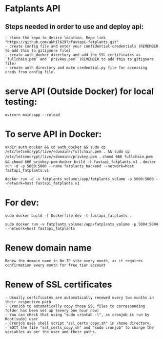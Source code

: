 # Fatplants API


## Steps needed in order to use and deploy api:
    - clone the repo to desire location. Repo link "https://github.com/akhil6297/fastapi-fatplants.git"
    - create config file and enter your confidential credentials (REMEMBER to add this to gitignore file)
    - create auth_docker directory and add the SSL certificates as `fullchain.pem` and `privkey.pem` (REMEMBER to add this to gitignore file)
    - create auth directory and make credential.py file for accessing creds from config file.
  

# serve API (Outside Docker) for local testing:
`uvicorn main:app --reload`


# To serve API in Docker:

`mkdir auth_docker && cd auth_docker && sudo cp /etc/letsencrypt/live/<domain>/fullchain.pem . && sudo cp /etc/letsencrypt/live/<domain>/privkey.pem .`
`chmod 666 fullchain.pem && chmod 666 privkey.pem`
`docker build -t fastapi_fatplants.v1 .`
`docker run -d -p 5000:5000 --name fatplants_backend --network=host fastapi_fatplants.v1`
<!-- If you want to mount ssl certificates folder automatically mount the folder onto docker -->
`docker run -d -v fatplants_volume:/app/fatplants_volume -p 5000:5000 --network=host fastapi_fatplants.v1`

# For dev:

`sudo docker build -f Dockerfile.dev -t fastapi_fatplants .`
<!-- In case you want to develop rapidly and check USE volumes in below command (-v) thats mounted on to docker container, Else remove "-v container_volume:/app" from below command -->
`sudo docker run -v fatplants_volume:/app/fatplants_volume -p 5004:5004 --network=host fastapi_fatplants`

# Renew domain name
`Renew the domain name in No-IP site every month, as it requires confirmation every month for free tier account`

# Renew of SSL certificates
    - Usually certificates are automatically renewed every two months in their respective path
    - CronJob to automatically copy those SSL files to corresponding folder has been set up (every one hour now)
    - You can check that using "sudo crontab -l", as cronjob is run by Root(sudo) user
    - Cronjob uses shell script "ssl_certs_copy.sh" in /home directory.
    - EDIT the file "ssl_certs_copy.sh" and "sudo cronjob" to change the variables as per the user and their paths.



